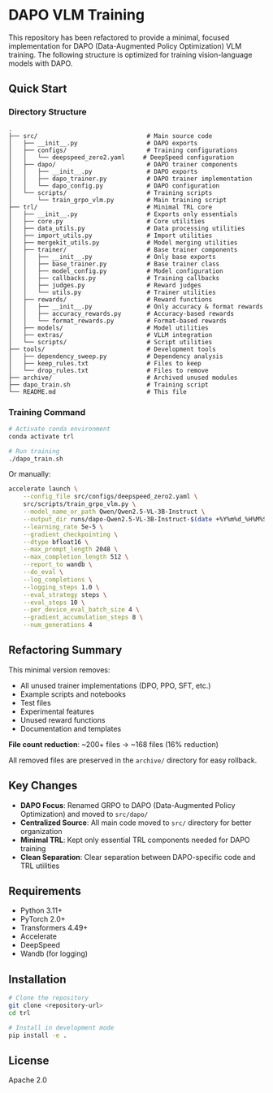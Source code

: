 # DAPO VLM Training

This repository has been refactored to provide a minimal, focused implementation for DAPO (Data-Augmented Policy Optimization) VLM training. The following structure is optimized for training vision-language models with DAPO.

## Quick Start

### Directory Structure

```
.
├── src/                              # Main source code
│   ├── __init__.py                   # DAPO exports
│   ├── configs/                      # Training configurations
│   │   └── deepspeed_zero2.yaml     # DeepSpeed configuration
│   ├── dapo/                         # DAPO trainer components
│   │   ├── __init__.py               # DAPO exports
│   │   ├── dapo_trainer.py           # DAPO trainer implementation
│   │   └── dapo_config.py            # DAPO configuration
│   └── scripts/                      # Training scripts
│       └── train_grpo_vlm.py         # Main training script
├── trl/                              # Minimal TRL core
│   ├── __init__.py                   # Exports only essentials
│   ├── core.py                       # Core utilities
│   ├── data_utils.py                 # Data processing utilities
│   ├── import_utils.py               # Import utilities
│   ├── mergekit_utils.py             # Model merging utilities
│   ├── trainer/                      # Base trainer components
│   │   ├── __init__.py               # Only base exports
│   │   ├── base_trainer.py           # Base trainer class
│   │   ├── model_config.py           # Model configuration
│   │   ├── callbacks.py              # Training callbacks
│   │   ├── judges.py                 # Reward judges
│   │   └── utils.py                  # Trainer utilities
│   ├── rewards/                      # Reward functions
│   │   ├── __init__.py               # Only accuracy & format rewards
│   │   ├── accuracy_rewards.py       # Accuracy-based rewards
│   │   └── format_rewards.py         # Format-based rewards
│   ├── models/                       # Model utilities
│   ├── extras/                       # VLLM integration
│   └── scripts/                      # Script utilities
├── tools/                            # Development tools
│   ├── dependency_sweep.py           # Dependency analysis
│   ├── keep_rules.txt                # Files to keep
│   └── drop_rules.txt                # Files to remove
├── archive/                          # Archived unused modules
├── dapo_train.sh                     # Training script
└── README.md                         # This file
```

### Training Command

```bash
# Activate conda environment
conda activate trl

# Run training
./dapo_train.sh
```

Or manually:

```bash
accelerate launch \
    --config_file src/configs/deepspeed_zero2.yaml \
    src/scripts/train_grpo_vlm.py \
    --model_name_or_path Qwen/Qwen2.5-VL-3B-Instruct \
    --output_dir runs/dapo-Qwen2.5-VL-3B-Instruct-$(date +%Y%m%d_%H%M%S) \
    --learning_rate 5e-5 \
    --gradient_checkpointing \
    --dtype bfloat16 \
    --max_prompt_length 2048 \
    --max_completion_length 512 \
    --report_to wandb \
    --do_eval \
    --log_completions \
    --logging_steps 1.0 \
    --eval_strategy steps \
    --eval_steps 10 \
    --per_device_eval_batch_size 4 \
    --gradient_accumulation_steps 8 \
    --num_generations 4
```

## Refactoring Summary

This minimal version removes:
- All unused trainer implementations (DPO, PPO, SFT, etc.)
- Example scripts and notebooks
- Test files
- Experimental features
- Unused reward functions
- Documentation and templates

**File count reduction**: ~200+ files → ~168 files (16% reduction)

All removed files are preserved in the `archive/` directory for easy rollback.

## Key Changes

- **DAPO Focus**: Renamed GRPO to DAPO (Data-Augmented Policy Optimization) and moved to `src/dapo/`
- **Centralized Source**: All main code moved to `src/` directory for better organization
- **Minimal TRL**: Kept only essential TRL components needed for DAPO training
- **Clean Separation**: Clear separation between DAPO-specific code and TRL utilities

## Requirements

- Python 3.11+
- PyTorch 2.0+
- Transformers 4.49+
- Accelerate
- DeepSpeed
- Wandb (for logging)

## Installation

```bash
# Clone the repository
git clone <repository-url>
cd trl

# Install in development mode
pip install -e .
```

## License

Apache 2.0